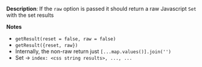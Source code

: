 __Description__: If the `raw` option is passed it should return a raw Javascript `Set` with the set results

__Notes__

+ `getResult(reset = false, raw = false)`
+ `getResult({reset, raw})`
+ Internally, the non-raw return just `[...map.values()].join('')`
+ Set -> `index: <css string results>, ..., ...`